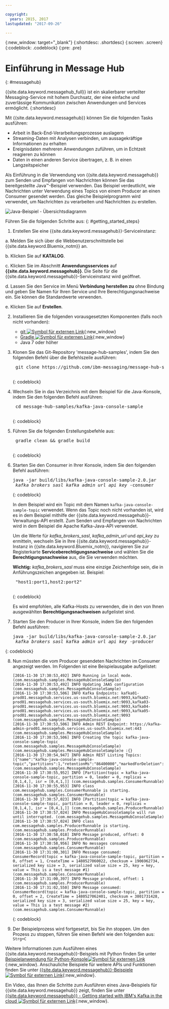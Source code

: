 ```yaml
---

copyright:
  years: 2015, 2017
lastupdated: "2017-09-26"

---
```


{:new_window: target="_blank"}
{:shortdesc: .shortdesc}
{:screen: .screen}
{:codeblock: .codeblock}
{:pre: .pre}

# Einführung in Message Hub
{: #messagehub}

{{site.data.keyword.messagehub_full}} ist ein skalierbarer verteilter Messaging-Service mit
hohem Durchsatz, der eine einfache und zuverlässige Kommunikation zwischen Anwendungen und Services ermöglicht.
{:shortdesc}

Mit {{site.data.keyword.messagehub}} können Sie die folgenden Tasks
ausführen:

* Arbeit in Back-End-Verarbeitungsprozesse auslagern
* Streaming-Daten mit Analysen verbinden, um aussagekräftige Informationen zu erhalten
* Ereignisdaten mehreren Anwendungen zuführen, um in Echtzeit reagieren zu können
* Daten in einen anderen Service übertragen, z. B. in einen Langzeitspeicher

Als Einführung in die Verwendung von {{site.data.keyword.messagehub}} zum
Senden und Empfangen von Nachrichten können Sie das bereitgestellte Java™-Beispiel verwenden. Das
Beispiel verdeutlicht, wie Nachrichten unter Verwendung eines Topics von einem Producer an einen
Consumer gesendet werden. Das gleiche Beispielprogramm wird verwendet, um Nachrichten zu verarbeiten und
Nachrichten zu erstellen.

![Java-Beispiel - Übersichtsdiagramm](getting_started_sample.gif "Übersichtsdiagramm für den Nachrichtenfluss im Java-Beispiel.")


Führen Sie die folgenden Schritte aus:
{: #getting_started_steps}
 
1. Erstellen Sie eine {{site.data.keyword.messagehub}}-Serviceinstanz:

  a. Melden Sie sich über die Webbenutzerschnittstelle bei {{site.data.keyword.Bluemix_notm}} an. 
  
  b. Klicken Sie auf **KATALOG**.
  
  c. Klicken Sie im Abschnitt **Anwendungsservices** auf **{{site.data.keyword.messagehub}}**. Die Seite für die {{site.data.keyword.messagehub}}-Serviceinstanz wird geöffnet.
  
  d. Lassen Sie den Service im Menü **Verbindung herstellen zu** ohne Bindung und geben Sie Namen für Ihren Service und Ihre Berechtigungsnachweise ein. Sie können die Standardwerte verwenden.
  
  e. Klicken Sie auf **Erstellen**.

2. Installieren Sie die folgenden vorausgesetzten Komponenten (falls noch nicht vorhanden):

    * [git ![Symbol für externen Link](../../icons/launch-glyph.svg "Symbol für externen Link")](https://git-scm.com/){:new_window}
	* [Gradle ![Symbol für externen Link](../../icons/launch-glyph.svg "Symbol für externen Link")](https://gradle.org/){:new_window}
    * Java 7 oder höher
 
3. Klonen Sie das Git-Repository 'message-hub-samples', indem Sie den folgenden Befehl über die Befehlszeile ausführen:

    <pre class="pre">
    git clone https://github.com/ibm-messaging/message-hub-samples.git
    </pre>
	{: codeblock}

4. Wechseln Sie in das Verzeichnis mit dem Beispiel für die Java-Konsole, indem Sie den folgenden Befehl ausführen:

    <pre class="pre">
    cd message-hub-samples/kafka-java-console-sample
    </pre>
	{: codeblock}

5. Führen Sie die folgenden Erstellungsbefehle aus:

    <pre class="pre">
    gradle clean && gradle build
    </pre>
	{: codeblock}

6. Starten Sie den Consumer in Ihrer Konsole, indem Sie den folgenden Befehl ausführen:

    <pre class="pre">java -jar build/libs/kafka-java-console-sample-2.0.jar 
	<var class="keyword varname">kafka_brokers_sasl</var> <var class="keyword varname">kafka_admin_url</var> <var class="keyword varname">api_key</var> -consumer</pre>
    {: codeblock}
    
    In dem Beispiel wird ein Topic mit dem Namen `kafka-java-console-sample-topic` verwendet. Wenn das Topic noch nicht
    vorhanden ist, wird es in dem Beispiel mithilfe der {{site.data.keyword.messagehub}}-Verwaltungs-API erstellt. Zum Senden und Empfangen
    von Nachrichten wird in dem Beispiel die Apache Kafka-Java-API verwendet.

    Um die Werte für *kafka_brokers_sasl*, *kafka_admin_url*
    und *api_key* zu ermitteln, wechseln Sie in Ihre {{site.data.keyword.messagehub}}-Instanz in {{site.data.keyword.Bluemix_notm}}, navigieren Sie zur Registerkarte **Serviceberechtigungsnachweise** und wählen Sie die **Berechtigungsnachweise** aus, die Sie verwenden möchten.
    
	**Wichtig:** *kafka_brokers_sasl* muss eine einzige Zeichenfolge sein, die in Anführungszeichen angegeben ist. Beispiel:

    <pre class="pre">
    "host1:port1,host2:port2"
    </pre>
	{: codeblock}

    Es wird empfohlen, alle Kafka-Hosts zu verwenden, die in den von Ihnen ausgewählten **Berechtigungsnachweisen** aufgelistet sind.

7. Starten Sie den Producer in Ihrer Konsole, indem Sie den folgenden Befehl ausführen:
   
    <pre class="pre">java -jar build/libs/kafka-java-console-sample-2.0.jar 
	<var class="keyword varname">kafka_brokers_sasl</var> <var class="keyword varname">kafka_admin_url</var> <var class="keyword varname">api_key</var> -producer</pre>
 {: codeblock}
  
8. Nun müssten die vom Producer gesendeten Nachrichten im Consumer angezeigt werden. Im Folgenden ist eine
Beispielausgabe aufgelistet:

    ```
    [2016-11-30 17:30:53,492] INFO Running in local mode. (com.messagehub.samples.MessageHubConsoleSample)
    [2016-11-30 17:30:53,492] INFO Updating JAAS configuration (com.messagehub.samples.MessageHubConsoleSample)
    [2016-11-30 17:30:53,506] INFO Kafka Endpoints: kafka01-prod01.messagehub.services.us-south.bluemix.net:9093,kafka02-prod01.messagehub.services.us-south.bluemix.net:9093,kafka03-prod01.messagehub.services.us-south.bluemix.net:9093,kafka04-prod01.messagehub.services.us-south.bluemix.net:9093,kafka05-prod01.messagehub.services.us-south.bluemix.net:9093 (com.messagehub.samples.MessageHubConsoleSample)
    [2016-11-30 17:30:53,506] INFO Admin REST Endpoint: https://kafka-admin-prod01.messagehub.services.us-south.bluemix.net:443 (com.messagehub.samples.MessageHubConsoleSample)
    [2016-11-30 17:30:53,506] INFO Creating the topic kafka-java-console-sample-topic (com.messagehub.samples.MessageHubConsoleSample)
    (com.messagehub.samples.MessageHubConsoleSample)e :{}
    [2016-11-30 17:30:54,947] INFO Admin REST Listing Topics: [{"name":"kafka-java-console-sample-topic","partitions":1,"retentionMs":"86400000","markedForDeletion":false}] (com.messagehub.samples.MessageHubConsoleSample)
    [2016-11-30 17:30:55,952] INFO [Partition(topic = kafka-java-console-sample-topic, partition = 0, leader = 0, replicas = [0,1,4,], isr = [0,4,1,]] (com.messagehub.samples.ConsumerRunnable)
    [2016-11-30 17:30:55,953] INFO class com.messagehub.samples.ConsumerRunnable is starting. (com.messagehub.samples.ConsumerRunnable)
    [2016-11-30 17:30:57,023] INFO [Partition(topic = kafka-java-console-sample-topic, partition = 0, leader = 0, replicas = [0,1,4,], isr = [0,4,1,]] (com.messagehub.samples.ProducerRunnable)
    [2016-11-30 17:30:57,024] INFO MessageHubConsoleSample will run until interrupted. (com.messagehub.samples.MessageHubConsoleSample)
    [2016-11-30 17:30:57,024] INFO class com.messagehub.samples.ProducerRunnable is starting. (com.messagehub.samples.ProducerRunnable)
    [2016-11-30 17:30:58,018] INFO Message produced, offset: 0 (com.messagehub.samples.ProducerRunnable)
    [2016-11-30 17:30:58,956] INFO No messages consumed (com.messagehub.samples.ConsumerRunnable)
    [2016-11-30 17:31:00,301] INFO Message consumed: ConsumerRecord(topic = kafka-java-console-sample-topic, partition = 0, offset = 1, CreateTime = 1480527060022, checksum = 1906962734, serialized key size = 3, serialized value size = 25, key = key, value = This is a test message #1) (com.messagehub.samples.ConsumerRunnable)
    [2016-11-30 17:31:00,397] INFO Message produced, offset: 1 (com.messagehub.samples.ProducerRunnable)
    [2016-11-30 17:31:02,550] INFO Message consumed: ConsumerRecord(topic = kafka-java-console-sample-topic, partition = 0, offset = 2, CreateTime = 1480527062401, checksum = 3801731428, serialized key size = 3, serialized value size = 25, key = key, value = This is a test message #2) (com.messagehub.samples.ConsumerRunnable)
    ```
	{: codeblock}
	
9. Der Beispielprozess wird fortgesetzt, bis Sie ihn stoppen. Um den Prozess zu stoppen, führen Sie einen
Befehl wie den folgenden aus: <code>Strg+C</code>


Weitere Informationen zum Ausführen eines {{site.data.keyword.messagehub}}-Beispiels mit Python finden Sie unter [Beispielanwendung für Python-Konsole![Symbol für externen Link](../../icons/launch-glyph.svg "Symbol für externen Link")](https://developer.ibm.com/messaging/2017/02/09/new-message-hub-sample-python-console-application/){:new_window}. Anschauliche Beispiele für weitere APIs und Funktionen finden Sie unter
[{{site.data.keyword.messagehub}}-Beispiele ![Symbol für externen Link](../../icons/launch-glyph.svg "Symbol für externen Link")](https://github.com/ibm-messaging/message-hub-samples){:new_window}.

Ein Video, das Ihnen die Schritte zum Ausführen eines Java-Beispiels für {{site.data.keyword.messagehub}} zeigt, finden Sie
unter [{{site.data.keyword.messagehub}} - Getting started with IBM's Kafka in the cloud ![Symbol für externen Link](../../icons/launch-glyph.svg "Symbol für externen Link")](https://www.youtube.com/watch?v=tt-bLtFzC_4){:new_window}.

